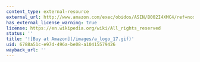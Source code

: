 ```yaml
---
content_type: external-resource
external_url: http://www.amazon.com/exec/obidos/ASIN/B002I4XMC4/ref=nosim/mitopencourse-20
has_external_license_warning: true
license: https://en.wikipedia.org/wiki/All_rights_reserved
status: ''
title: '![Buy at Amazon](/images/a_logo_17.gif)'
uid: 6788a51c-e97d-496a-be08-a10415579426
wayback_url: ''
---
```

